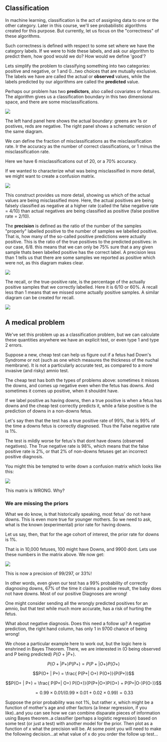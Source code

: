 ## Classification

In machine learning, classification is the act of assigning data to one or the other category. Later in this course, we'll see probabilistic algorithms created for this purpose. But currently, let us focus on the "correctness" of these algorithms.

Such correctness is defined with respect to some set where we have the category labels. If we were to hide these labels, and ask our algorithm to predict them, how good would we do? How would we define 'good'?

Lets simplify the problem to classifying something into two categories: positive and negative, or 1 and 0...two choices that are mutually exclusive. The labels we have are called the actual or **observed** values, while the labels predicted by our algorithms are called the **predicted** value.

Perhaps our problem has two **predictors**, also called covariates or features. The algorithm gives us a classification boundary in this two dimensional space, and there are some misclassifications.

![](https://github.com/blueberrymusic/DeepLearningBookFigures-Volume1/raw/master/Chapter03-Probability/Figure-03-017.png)

The left hand panel here shows the actual boundary: greens are 1s or postives, reds are negative. The right panel shows a schematic version of the same diagram.

We can define the fraction of misclassifications as the misclassification rate. Ir the accuracy as the number of correct classifications, or 1 minus the misclassification rate.

Here we have 6 misclassifications out of 20, or a 70% accuracy.

If we wanted to characterize what was being misclassified in more detail, we might want to create a confusion matrix.

![](https://github.com/blueberrymusic/DeepLearningBookFigures-Volume1/raw/master/Chapter03-Probability/Figure-03-018.png)

This construct provides us more detail, showing us which of the actual values are being misclassified more. Here, the actual positives are being falsely classified as negative at a higher rate (called the false negative rate = 4/10) than actual negatives are being classified as positive (false positive rate = 2/10).

The **precision** is defined as the ratio of the number of the samples "properly" labelled positive to the number of samples we labelled positive. That is, how many of the so-called positive predictions were actually positive. This is the ratio of the true positives to the predicted positives: in our case, 6/8. this means that we can only be 75% sure that a any given sample thats been labelled positive has the correct label. A precision less than 1 tells us that there are some samples we reported as positive which were not, as this diagram makes clear.

![](https://github.com/blueberrymusic/DeepLearningBookFigures-Volume1/raw/master/Chapter03-Probability/Figure-03-025.png)



The recall, or the true-positive rate, is the percentage of the actually positive samples that we correctly labelled. Here it is 6/10 or 60%. A recall less than 1 means that we missed some actually positive samples. A similar diagram can be created for recall.

![](https://github.com/blueberrymusic/DeepLearningBookFigures-Volume1/raw/master/Chapter03-Probability/Figure-03-027.png)

## A medical problem

We've set this problem up as a classification problem, but we can calculate these quantities anywhere we have an explicit test, or even type 1 and type 2 errors.

Suppose a new, cheap test can help us figure out if a fetus had Down's Syndrome or not (such as one which measures the thickness of the nuchal membrane). It is not a particularly accurate test, as compared to a more invasive (and risky) amnio test. 

The cheap test has both the types of problems above: sometimes it misses the downs, and comes up negative even when the fetus has downs. And sometimes it comes up positive, when it shouldnt have.

If we label positive as having downs, then a true positive is when a fetus has downs and the cheap test correctly predicts it, while a false positive is the prediction of downs in a non-downs fetus.

Let's say then that the test has a true positive rate of 99%, that is 99% of the time a downs fetus is correctly diagnosed. Thus the False negative rate is 1%.

The test is mildly worse for fetus's that dont have downs (observed negatives). The True negative rate is 98%, which means that the false positive rate is 2%, or that 2% of non-downs fetuses get an incorrect positive diagnosis.

You might this be tempted to write down a confusion matrix which looks like this:

![](https://github.com/blueberrymusic/DeepLearningBookFigures-Volume1/raw/master/Chapter03-Probability/Figure-03-040.png)

This matrix is WRONG. Why?

### We are missing the priors

What we do know, is that historically speaking, most fetus' do not have downs. This is even more true for younger mothers. So we need to ask, what is the known (experimental) prior rate for having downs.

Let us say, then, that for the age cohort of interest, the prior rate for downs is 1%.

That is in 10,000 fetuses, 100 might have Downs, and 9900 dont. Lets use these numbers in the matrix above. We now get:

![](https://github.com/blueberrymusic/DeepLearningBookFigures-Volume1/raw/master/Chapter03-Probability/Figure-03-042.png)

This is now a precision of 99/297, or 33%!

In other words, even given our test has a 99% probability of correctly diagnosing downs, 67% of the time it claims a positive result, the baby does not have downs. Most of our positive Diagnoses are wrong!

One might consider sending all the wrongly predicted positives for an amnio, but that test while much more accurate, has a risk of hurting the fetus.

What about negative diagnosis. Does this need a follow up? A negative prediction, the right hand column, has only 1 in 9700 chance of being wrong!

We chose a particular example here to work out, but the logic here is enshrined in Bayes Theorem. There, we are interested in (O being observed and P being predicted)  $P(O+ | P+)$.

$$P(O+ | P+) P(P+) = P(P+| O+) P(O+)$$

$$P(O+ | P+) = \frac{ P(P+| O+) P(O+)}{P(P+)}$$

$$P(O+ | P+) = \frac{ P(P+| O+) P(O+)}{P(P+|O+)P(O+) + P(P+|O-)P(O-)}$$

$$ = 0.99 \times 0.01 / (0.99 \times 0.01 + 0.02 \times 0.99) = 0.33$$

Suppose the prior probability was not 1%, but rather $x$, which might be a function of mother's age and other factors (a linear regression, if you like)..and you can see how we can combine disparate pieces of information using Bayes theorem..a classifier (perhaps a logistic regression) based on some test (or just a test) with another model for the prior. Then plot as a function of x what the precision will be. At some point you will need to make the following decision...at what value of x do you order the follow up test...